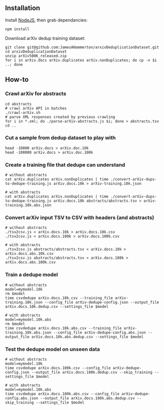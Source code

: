 ## Installation

Install [NodeJS](https://nodejs.org/en/), then grab dependancies:

    npm install

Download arXiv dedup training dataset:

    git clone git@github.com:JamesAHammerton/arxivDeduplicationDataset.git
    cd arxivDeduplicationDataset
    unzip arXiv500K_released.zip
    for i in arXiv.docs arXiv.duplicates arXiv.nonDuplicates; do cp -v $i ..; done
    
## How-to

### Crawl arXiv for abstracts

    cd abstracts
    # crawl arXiv API in batches
    ./crawl-arXiv.sh
    # parse XML responses created by previous crawling
    for i in *.xml; do ./parse-arXiv-abstracts.js $i; done > abstracts.tsv
    cd ..
    
### Cut a sample from dedup dataset to play with

    head -10000 arXiv.docs > arXiv.doc.10k
    head -100000 arXiv.docs > arXiv.doc.100k

### Create a training file that dedupe can understand

    # without abstracts
    cat arXiv.duplicates arXiv.nonDuplicates | time ./convert-arXiv-dups-to-dedupe-training.js arXiv.docs.10k > arXiv-training.10k.json

    # with abstracts
    cat arXiv.duplicates arXiv.nonDuplicates | time ./convert-arXiv-dups-to-dedupe-training.js arXiv.docs.10k abstracts/abstracts.tsv > arXiv-training.10k.abs.json

### Convert arXiv input TSV to CSV with headers (and abstracts)

    # without abstracts
    ./tsv2csv.js < arXiv.docs.10k > arXiv.docs.10k.csv
    ./tsv2csv.js < arXiv.docs.100k > arXiv.docs.100k.csv
    
    # with abstracts
    ./tsv2csv.js abstracts/abstracts.tsv < arXiv.docs.10k > arXiv.docs.abs.10k.csv
    ./tsv2csv.js abstracts/abstracts.tsv < arXiv.docs.100k > arXiv.docs.abs.100k.csv

### Train a dedupe model

    # without abstracts
    model=mymodel.10k
    rm $model
    time csvdedupe arXiv.docs.10k.csv --training_file arXiv-training.10k.json --config_file arXiv-dedupe-config.json --output_file arXiv.docs.10k.dedup.csv --settings_file $model
    
    # with abstracts
    model=mymodel.10k.abs
    rm $model
    time csvdedupe arXiv.docs.10k.abs.csv --training_file arXiv-training.10k.abs.json --config_file arXiv-dedupe-config.abs.json --output_file arXiv.docs.10k.abs.dedup.csv --settings_file $model

### Test the dedupe model on unseen data

    # without abstracts
    model=mymodel.10k
    time csvdedupe arXiv.docs.100k.csv --config_file arXiv-dedupe-config.json --output_file arXiv.docs.100k.dedup.csv --skip_training --settings_file $model
    
    # with abstracts
    model=mymodel.10k.abs
    time csvdedupe arXiv.docs.100k.abs.csv --config_file arXiv-dedupe-config.abs.json --output_file arXiv.docs.100k.abs.dedup.csv --skip_training --settings_file $model
